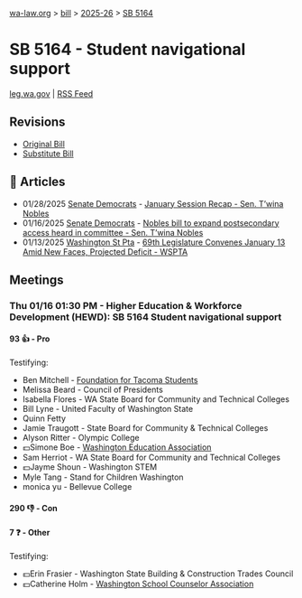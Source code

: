 [wa-law.org](/) > [bill](/bill/) > [2025-26](/bill/2025-26/) > [SB 5164](/bill/2025-26/sb/5164/)

# SB 5164 - Student navigational support
[leg.wa.gov](https://app.leg.wa.gov/billsummary?BillNumber=5164&Year=2025&Initiative=false) | [RSS Feed](./rss.xml)

## Revisions
* [Original Bill](1/)
* [Substitute Bill](S/)

## 📰 Articles
* 01/28/2025 [Senate Democrats](/org/senate_democrats/) - [January Session Recap - Sen. T’wina Nobles](https://senatedemocrats.wa.gov/nobles/2025/01/28/january-session-recap-2/#:~:text=SB%205164)
* 01/16/2025 [Senate Democrats](/org/senate_democrats/) - [Nobles bill to expand postsecondary access heard in committee - Sen. T’wina Nobles](https://senatedemocrats.wa.gov/nobles/2025/01/16/nobles-bill-to-expand-postsecondary-access-heard-in-committee/#:~:text=Senate%20Bill%205164)
* 01/13/2025 [Washington St Pta](/org/washington_st_pta/) - [69th Legislature Convenes January 13 Amid New Faces, Projected Deficit - WSPTA](https://www.wastatepta.org/69th-legislature-convenes-january-13-amid-new-faces-projected-deficit/#:~:text=SB%205164)

## Meetings
### Thu 01/16 01:30 PM - Higher Education & Workforce Development (HEWD): SB 5164 Student navigational support
#### 93 👍 - Pro
Testifying:
* Ben Mitchell - [Foundation for Tacoma Students](/org/foundation_for_tacoma_students/)
* Melissa Beard - Council of Presidents
* Isabella Flores - WA State Board for Community and Technical Colleges
* Bill Lyne - United Faculty of Washington State
* Quinn Fetty
* Jamie Traugott - State Board for Community & Technical Colleges
* Alyson Ritter - Olympic College
* 💵Simone Boe - [Washington Education Association](/org/washington_education_association/)
* Sam Herriot - WA State Board for Community and Technical Colleges
* 💵Jayme Shoun - Washington STEM
* Myle Tang - Stand for Children Washington
* monica yu - Bellevue College

#### 290 👎 - Con

#### 7 ❓ - Other
Testifying:
* 💵Erin Frasier - Washington State Building & Construction Trades Council
* 💵Catherine Holm - [Washington School Counselor Association](/org/washington_school_counselor_association/)
